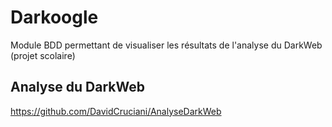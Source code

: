 # Darkoogle
Module BDD permettant de visualiser les résultats de l'analyse du DarkWeb (projet scolaire)

## Analyse du DarkWeb
https://github.com/DavidCruciani/AnalyseDarkWeb
